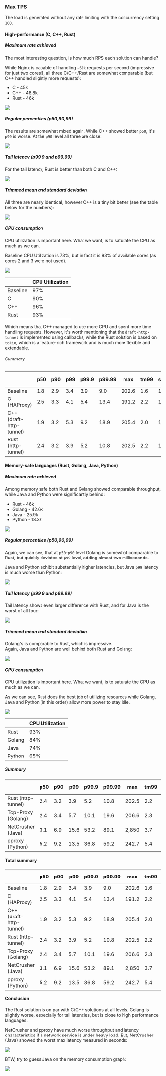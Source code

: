### Max TPS

The load is generated without any rate limiting with the concurrency setting `100`.

#### High-performance (C, C++, Rust)

##### Maximum rate achieved

The most interesting question, is how much RPS each solution can handle?

While Nginx is capable of handling `~60k` requests per second (impressive for just two cores!),
all three C/C++/Rust are somewhat comparable (but C++ handled slightly more requests):

* C - 45k
* C++ - 48.8k
* Rust - 46k

![](./prom/max-baseline-c-cpp-rust-rps.png)

##### Regular percentiles (p50,90,99)

The results are somewhat mixed again. While C++ showed better `p50`, it's `p99` is worse.
At the `p90` level all three are close:

![](./prom/max-baseline-c-cpp-rust-p50-99.png)

##### Tail latency (p99.9 and p99.99)

For the tail latency, Rust is better than both C and C++:

![](./prom/max-baseline-c-cpp-rust-tail.png)

##### Trimmed mean and standard deviation

All three are nearly identical, however C++ is a tiny bit better (see the table below for the numbers):

![](./prom/max-baseline-c-cpp-rust-mean.png)

##### CPU consumption

CPU utilization is important here. What we want, is to saturate the CPU as much as we can.

Baseline CPU Utilization is 73%, but in fact it is 93% of available cores (as cores 2 and 3 were not used).

![](./prom/max-baseline-c-cpp-rust-cpu.png)

| | CPU Utilization |
|---|---|
|Baseline |97% |
|C |90%|
|C++ |96%|
|Rust |93%|

Which means that C++ managed to use more CPU and spent more time handling requests.
However, it's worth mentioning that the `draft-http-tunnel` is implemented using callbacks, while the Rust solution is based on `tokio`,
which is a feature-rich framework and is much more flexible and extendable.

###### Summary

| | p50  | p90  | p99 |  p99.9 |  p99.99 | max | tm99 | stddev | rps (k) |
|---|---|---|---|---|---|---|---|---|---|
| Baseline  | 1.8  | 2.9 | 3.4 | 3.9 | 9.0 | 202.6 | 1.6 | 1.2 | 60.4 |
| C (HAProxy) | 2.5  | 3.3 | 4.1 | 5.4 | 13.4 | 191.2 | 2.2 | 1.3 | 45.3 |
| C++ (draft-http-tunnel) | 1.9  | 3.2 | 5.3 | 9.2 | 18.9 | 205.4 | 2.0 | 1.2 | 48.8 |
| Rust (http-tunnel) | 2.4  | 3.2  | 3.9 | 5.2 | 10.8 | 202.5 | 2.2 | 1.3 | 46 |

#### Memory-safe languages (Rust, Golang, Java, Python)

##### Maximum rate achieved

Among memory safe both Rust and Golang showed comparable throughput, while Java and Python were significantly behind:

* Rust - 46k
* Golang - 42.6k
* Java - 25.9k
* Python - 18.3k

![](./prom/max-rust-golang-java-python-rps.png)

##### Regular percentiles (p50,90,99)

Again, we can see, that at `p50`-`p90` level Golang is somewhat comparable to Rust,
but quickly deviates at `p99` level, adding almost two milliseconds.

Java and Python exhibit substantially higher latencies, but Java `p99` latency is much worse than Python:

![](./prom/max-rust-golang-java-python-p50-99.png)

##### Tail latency (p99.9 and p99.99)

Tail latency shows even larger difference with Rust, and for Java is the worst of all four:

![](./prom/max-rust-golang-java-python-tail.png)

##### Trimmed mean and standard deviation

Golang's is comparable to Rust, which is impressive.  
Again, Java and Python are well behind both Rust and Golang:

![](./prom/max-rust-golang-java-python-mean.png)

##### CPU consumption

CPU utilization is important here. What we want, is to saturate the CPU as much as we can.

As we can see, Rust does the best job of utilizing resources while Golang, Java and Python (in this order) 
allow more power to stay idle.

![](./prom/max-rust-golang-java-python-cpu.png)

| | CPU Utilization |
|---|---|
|Rust |93%|
|Golang |84% |
|Java |74%|
|Python |65%|

##### Summary

| | p50  | p90  | p99 |  p99.9 |  p99.99 | max | tm99 | stddev | rps (k) |
|---|---|---|---|---|---|---|---|---|---|
| Rust (http-tunnel) | 2.4  | 3.2  | 3.9 | 5.2 | 10.8 | 202.5 | 2.2 | 1.3 | 46 |
| Tcp-Proxy (Golang) | 2.4 | 3.4 | 5.7  | 10.1 | 19.6 | 206.6 | 2.3 | 1.4 | 42.6 |
| NetCrusher (Java) | 3.1  | 6.9 | 15.6  | 53.2 | 89.1 | 2,850 | 3.7 | 12.3 | 25.9 |
| pproxy (Python) | 5.2  | 9.2 | 13.5  | 36.8 | 59.2 | 242.7 | 5.4 | 3.7 | 18.3 |

#### Total summary

| | p50  | p90  | p99 |  p99.9 |  p99.99 | max | tm99 | stddev | rps (k) |
|---|---|---|---|---|---|---|---|---|---|
| Baseline  | 1.8  | 2.9 | 3.4 | 3.9 | 9.0 | 202.6 | 1.6 | 1.2 | 60.4 |
| C (HAProxy) | 2.5  | 3.3 | 4.1 | 5.4 | 13.4 | 191.2 | 2.2 | 1.3 | 45.3 |
| C++ (draft-http-tunnel) | 1.9  | 3.2 | 5.3 | 9.2 | 18.9 | 205.4 | 2.0 | 1.2 | 48.8 |
| Rust (http-tunnel) | 2.4  | 3.2  | 3.9 | 5.2 | 10.8 | 202.5 | 2.2 | 1.3 | 46 |
| Tcp-Proxy (Golang) | 2.4 | 3.4 | 5.7  | 10.1 | 19.6 | 206.6 | 2.3 | 1.4 | 42.6 |
| NetCrusher (Java) | 3.1  | 6.9 | 15.6  | 53.2 | 89.1 | 2,850 | 3.7 | 12.3 | 25.9 |
| pproxy (Python) | 5.2  | 9.2 | 13.5  | 36.8 | 59.2 | 242.7 | 5.4 | 3.7 | 18.3 |

#### Conclusion

The Rust solution is on par with C/C++ solutions at all levels.
Golang is slightly worse, especially for tail latencies, but is close to high performance languages.

NetCrusher and pproxy have much worse throughput and latency characteristics if a network service is under heavy load.
But, NetCrusher (Java) showed the worst max latency measured in seconds:

![](./prom/max-rust-golang-java-python-max.png)

BTW, try to guess Java on the memory consumption graph:

![](./prom/java-vs-others-memory.png)
